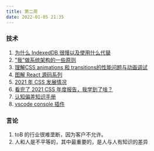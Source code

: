 ```yaml
---
title: 第二周
date: 2022-01-05 21:35
---
```

### 技术
1. [为什么 IndexedDB 很慢以及使用什么代替](https://rxdb.info/slow-indexeddb.html)
2. ["我"做系统架构的一些原则](https://coolshell.cn/articles/21672.html)
3. [理解CSS animations 和 transitions的性能问题与动画调试](https://developer.aliyun.com/article/197594)
4. [图解 React 源码系列](https://github.com/7kms/react-illustration-series)
5. [2021 年 CSS 发展情况](https://2021.stateofcss.com/zh-Hans/)
6. [看完了 2021 CSS 年度报告，我学到了啥？](https://mp.weixin.qq.com/s/BbH6IleqLly82Mqx_0W1IQ)
7. [认知偏差知识手册](https://s75w5y7vut.feishu.cn/docs/doccn3BatnScBJe7wD7K3S5poFf)
8. [vscode console 插件](https://marketplace.visualstudio.com/items?itemName=AT-9420.console-helper)
### 言论
1. toB 的行业很难垄断，因为客户不允许。
2. 人和人是不平等的，其中最重要的，是人与人有知识的差异

